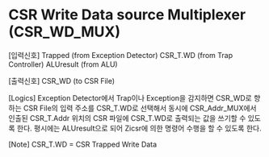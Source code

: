 # CSR Write Data source Multiplexer (CSR_WD_MUX)

[입력신호]
Trapped     (from Exception Detector)
CSR_T.WD    (from Trap Controller)
ALUresult   (from ALU)

[출력신호]
CSR_WD      (to CSR File)

[Logics]
Exception Detector에서 Trap이나 Exception을 감지하면 CSR_WD로 향하는 
CSR File의 입력 주소를 CSR_T.WD로 선택해서 동시에 CSR_Addr_MUX에서 인출된 CSR_T.Addr 위치의 CSR 파일에 CSR_T.WD로 출력되는 값을 쓰기할 수 있도록 한다. 평시에는 ALUresult으로 되어 Zicsr에 의한 명령어 수행을 할 수 있도록 한다. 


[Note]
CSR_T.WD    = CSR Trapped Write Data